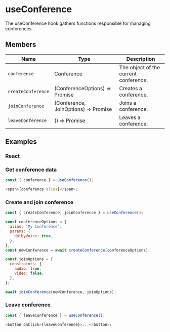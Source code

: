 # useConference

The useConference hook gathers functions responsible for managing conferences.

## Members

| Name               | Type                        | Description                           |
| ------------------ | --------------------------- | ------------------------------------- |
| `conference`       | Conference                  | The object of the current conference. |
| `createConference` | (ConferenceOptions) => Promise<Conference> | Creates a conference.                 |
| `joinConference`   | (Conference, JoinOptions) =>  Promise<Conference>      | Joins a conference.                   |
| `leaveConference`  | () => Promise<void>                  | Leaves a conference.

## Examples

### React

### Get conference data

```javascript
const { conference } = useConference();

<span>{conference.alias}</span>;
```

### Create and join conference

```javascript
const { createConference, joinConference } = useConference();

const conferenceOptions = {
  alias: 'My Conference',
  params: {
    dolbyVoice: true,
  },
};
const newConference = await createConference(conferenceOptions);

const joinOptions = {
  constraints: {
    audio: true,
    video: false,
  },
};

await joinConference(newConference, joinOptions);
```

### Leave conference

```javascript
const { leaveConference } = useConference();

<button onClick={leaveConference}>...</button>;
```

